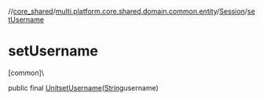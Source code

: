 //[core_shared](../../../index.md)/[multi.platform.core.shared.domain.common.entity](../index.md)/[Session](index.md)/[setUsername](set-username.md)

# setUsername

[common]\

public final [Unit](https://kotlinlang.org/api/latest/jvm/stdlib/kotlin/-unit/index.html)[setUsername](set-username.md)([String](https://docs.oracle.com/javase/8/docs/api/java/lang/String.html)username)
